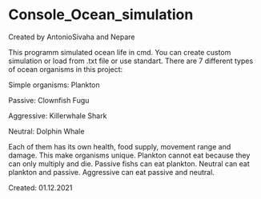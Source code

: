 # Console_Ocean_simulation

Created by AntonioSivaha and Nepare



This programm simulated ocean life in cmd. You can create custom simulation or load from .txt file or use standart. 
There are 7 different types of ocean organisms in this project:

Simple organisms:
Plankton

Passive:
Clownfish
Fugu

Aggressive:
Killerwhale
Shark

Neutral:
Dolphin
Whale

Each of them has its own health, food supply, movement range and damage. This make organisms unique. 
Plankton cannot eat because they can only multiply and die. 
Passive fishs can eat plankton.
Neutral can eat plankton and passive.
Aggressive can eat passive and neutral.

Created: 01.12.2021
